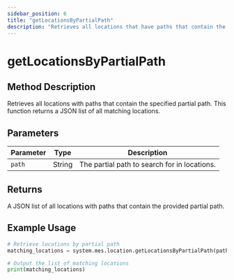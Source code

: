 ```yaml
---
sidebar_position: 6
title: "getLocationsByPartialPath"
description: "Retrieves all locations that have paths that contain the provided path."
---
```


# getLocationsByPartialPath

## Method Description

Retrieves all locations with paths that contain the specified partial path. This function returns a JSON list of all
matching locations.

## Parameters

| Parameter | Type   | Description                                  |
|-----------|--------|----------------------------------------------|
| `path`    | String | The partial path to search for in locations. |

## Returns

A JSON list of all locations with paths that contain the provided partial path.

## Example Usage

```python
# Retrieve locations by partial path
matching_locations = system.mes.location.getLocationsByPartialPath(path="partial/path/example")

# Output the list of matching locations
print(matching_locations)
